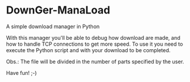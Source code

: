 DownGer-ManaLoad
================

A simple download manager in Python

With this manager you'll be able to debug how download are made, and how to handle TCP connections to get more speed. To use it you need to execute the Python script and with your download to be completed.

Obs.: The file will be divided in the number of parts specified by the user.

Have fun! ;-)
